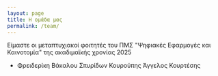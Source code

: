```yaml
---
layout: page
title: Η ομάδα μας
permalink: /team/
---
```


Είμαστε οι μεταπτυχιακοί φοιτητές του ΠΜΣ "Ψηφιακές Εφαρμογές και Καινοτομία" της ακαδιμαϊκής χρονίας 2025
<ul>
  <li>
    Φρειδερίκη Βάκαλου
    Σπυρίδων Κουρούπης
    Άγγελος Κουρτέσης
  </li>
</ul>
